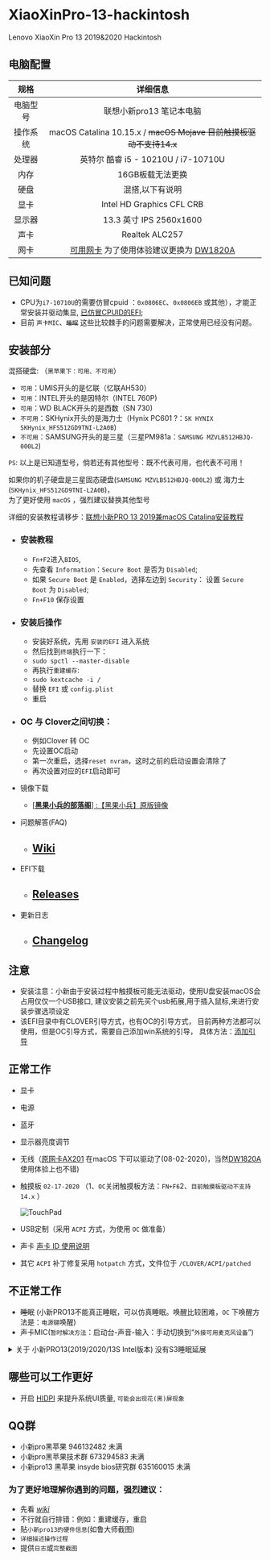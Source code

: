 # XiaoXinPro-13-hackintosh

Lenovo XiaoXin Pro 13 2019&2020 Hackintosh
## 电脑配置
|规格 | 详细信息|
|:-: | :-:|
|电脑型号|联想小新pro13 笔记本电脑|
|操作系统|macOS Catalina 10.15.x / ~~macOS Mojave 目前触摸板驱动不支持14.x~~|
|处理器|英特尔 酷睿 i5 - 10210U / i7-10710U|
|内存|16GB板载无法更换|
|硬盘| 混搭,以下有说明 |
|显卡|Intel HD Graphics CFL CRB|（UHD620）|
|显示器|13.3 英寸 IPS 2560x1600|
|声卡| Realtek ALC257|
|网卡| [可用网卡](https://github.com/daliansky/XiaoXinPro-13-hackintosh/wiki/%E5%B0%8F%E6%96%B0pro13%E5%9C%A8macOS%E7%B3%BB%E7%BB%9F%E4%B8%8B%E5%8F%AF%E4%BD%BF%E7%94%A8%E7%9A%84%E7%BD%91%E5%8D%A1) 为了使用体验建议更换为 [DW1820A](https://blog.daliansky.net/DW1820A_BCM94350ZAE-driver-inserts-the-correct-posture.html)|

## 已知问题
- CPU为`i7-10710U`的需要仿冒cpuid ：`0x0806EC`、`0x0806EB` 或其他），才能正常安装并驱动集显, [已仿冒CPUID的EFI](https://github.com/daliansky/XiaoXinPro-13-2019-hackintosh/releases);
- 目前 `声卡MIC`、~~`睡眠`~~ 这些比较棘手的问题需要解决，正常使用已经没有问题。

## 安装部分

混搭硬盘: （`黑苹果下：可用、不可用`）
- `可用`：UMIS开头的是忆联（忆联AH530）
- `可用`：INTEL开头的是因特尔（INTEL 760P)
- `可用`：WD BLACK开头的是西数（SN 730)
- `不可用`：SKHynix开头的是海力士（Hynix PC601 ?：`SK HYNIX SKHynix_HFS512GD9TNI-L2A0B`)
- `不可用`：SAMSUNG开头的是三星（三星PM981a：`SAMSUNG MZVLB512HBJQ-000L2`)  

`PS`: 以上是已知道型号，倘若还有其他型号：既不代表可用，也代表不可用！


如果你的机子硬盘是三星固态硬盘(`SAMSUNG MZVLB512HBJQ-000L2`) 或 海力士(`SKHynix_HFS512GD9TNI-L2A0B`)，  
为了更好使用 `macOS` ，强烈建议替换其他型号 

详细的安装教程请移步：[联想小新PRO 13 2019兼macOS Catalina安装教程](https://blog.daliansky.net/Lenovo-Xiaoxin-PRO-13-2019-and-macOS-Catalina-Installation-Tutorial.html) 

- ### 安装教程

    - `Fn+F2`进入`BIOS`,
    - 先查看 `Information`：`Secure Boot` 是否为 `Disabled`;
    - 如果 `Secure Boot` 是 `Enabled`，选择左边到 `Security`： 设置 `Secure Boot` 为 `Disabled`;
    - `Fn+F10` 保存设置

- ### 安装后操作

    - 安装好系统，先用 `安装的EFI` 进入系统
    - 然后找到`终端`执行一下：
    - `sudo spctl --master-disable`
    - 再执行`重建缓存`: 
    - `sudo kextcache -i /`
    - 替换 `EFI` 或 `config.plist`
    - 重启

- ### OC 与 Clover之间切换：
   - 例如Clover 转 OC
   - 先设置OC启动
   - 第一次重启，选择`reset nvram`，这时之前的启动设置会清除了
   - 再次设置对应的`EFI`启动即可

     
   
- 镜像下载
  
    - [[**黑果小兵的部落阁**] :【黑果小兵】原版镜像](https://blog.daliansky.net/categories/下载/镜像/)

- 问题解答(FAQ)
  - ## [Wiki](https://github.com/daliansky/XiaoXinPro-13-hackintosh/wiki)

- EFI下载
  
  - ## [Releases](https://github.com/daliansky/XiaoXinPro-13-2019-hackintosh/releases)
- 更新日志  
  
  - ## [Changelog](Changelog.md)
## 注意

- 安装注意：小新由于安装过程中触摸板可能无法驱动，使用U盘安装macOS会占用仅仅一个USB接口,
  建议安装之前先买个usb拓展,用于插入鼠标,来进行安装步骤选项设定
- 该EFI目录中有CLOVER引导方式，也有OC的引导方式，
  目前两种方法都可以使用，但是OC引导方式，需要自己添加win系统的引导，
  具体方法：[添加引导](EFI/Document/OC-引导多系统@OC-xlivans.md)
## 正常工作
- 显卡

- 电源

- 蓝牙

- 显示器亮度调节

- 无线（[原网卡AX201](https://github.com/daliansky/XiaoXinPro-13-hackintosh/wiki/%E5%B0%8F%E6%96%B0pro13%E5%9C%A8macOS%E7%B3%BB%E7%BB%9F%E4%B8%8B%E5%8F%AF%E4%BD%BF%E7%94%A8%E7%9A%84%E7%BD%91%E5%8D%A1) 在macOS 下可以驱动了(08-02-2020)，当然[DW1820A ](https://blog.daliansky.net/DW1820A_BCM94350ZAE-driver-inserts-the-correct-posture.html)使用体验上也不错)

- 触摸板 `02-17-2020` （1、`OC`关闭触摸板方法：`FN+F6`2、`目前触摸板驱动不支持14.x` ）

  ![TouchPad](./screenshot/TouchPad.png)

- USB定制（采用 `ACPI` 方式，为使用 `OC` 做准备）

- 声卡 [声卡 ID 使用说明](Changelog.md#oc--clover-%E5%85%B3%E4%BA%8E%E5%A3%B0%E5%8D%A1id-%E4%BD%BF%E7%94%A8%E6%83%85%E5%86%B5)

- 其它 `ACPI` 补丁修复采用 `hotpatch` 方式，文件位于 `/CLOVER/ACPI/patched`

## 不正常工作
- ~~睡眠~~ (小新PRO13不能真正睡眠，可以仿真睡眠。唤醒比较困难，`OC` 下唤醒方法是：`电源键`唤醒)
- 声卡MIC(`暂时解决方法`：启动台-声音-输入：手动切换到“`外接可用麦克风设备`”)
<details>
<summary>关于 小新PRO13(2019/2020/13S Intel版本) 没有S3睡眠延展</summary>
<p>D0 就是正常工作状态，S0 是 D0 的电源管理，S0睡眠应该是不存在的，说 S0 睡眠，本质就是 D0 状态下进入了空闲，所以有了空闲状态下的电源管理，这个机器没有 S3睡眠，没有设计相关硬件</p>
<p>但因 ACPI 有了 S3才导致苹果试图进入睡眠，但因缺少必须的硬件最终失败，对于 Windows 不妨碍</p>更详细的说明移步<a href="https://github.com/daliansky/OC-little" target="_blank">OC-little</a>
</details>

## 哪些可以工作更好
- 开启 [HIDPI](https://github.com/xzhih/one-key-hidpi) 来提升系统UI质量, `可能会出现花(黑)屏现象`

## QQ群
- 小新pro黑苹果    946132482  未满
- 小新pro黑苹果技术群 673294583 未满
- 小新pro13 黑苹果 insyde bios研究群 635160015  未满
### 为了更好地理解你遇到的问题，强烈建议：
- 先看 *[wiki](https://github.com/daliansky/XiaoXinPro-13-hackintosh/wiki)*   
- 不行就自行排错：例如：重建缓存，重启
- 贴`小新pro13的硬件信息`(如鲁大师截图)
- `详细描述操作过程`
- 提供`日志`或`完整截图`
